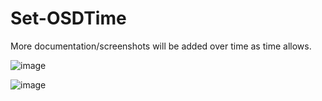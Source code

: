 # Set-OSDTime

More documentation/screenshots will be added over time as time allows.

![image](https://user-images.githubusercontent.com/13382869/83089878-6a131d00-a065-11ea-89a0-f20c5d5680b5.png)

![image](https://user-images.githubusercontent.com/13382869/83090229-4e5c4680-a066-11ea-82eb-b5df00f6bdf7.png)
